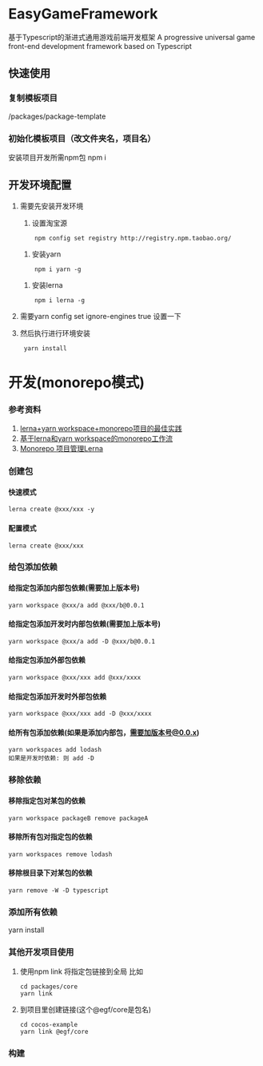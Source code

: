 # EasyGameFramework
基于Typescript的渐进式通用游戏前端开发框架
A progressive universal game front-end development framework based on Typescript
## 快速使用

### 复制模板项目
/packages/package-template
### 初始化模板项目（改文件夹名，项目名）
安装项目开发所需npm包
npm i

## 开发环境配置
1. 需要先安装开发环境
    1. 设置淘宝源
    ```
        npm config set registry http://registry.npm.taobao.org/
    ```
    1. 安装yarn 
    ```
        npm i yarn -g
    ```
    1. 安装lerna
    ```
        npm i lerna -g
    ```

2. 需要yarn config set ignore-engines true 设置一下
3. 然后执行进行环境安装
   ``` 
    yarn install
   ```
# 开发(monorepo模式)
### 参考资料
1. [lerna+yarn workspace+monorepo项目的最佳实践](https://blog.csdn.net/i10630226/article/details/99702447)
2. [基于lerna和yarn workspace的monorepo工作流](https://zhuanlan.zhihu.com/p/71385053)
3. [Monorepo 项目管理Lerna](https://www.cnblogs.com/sanbao/p/11834137.html)
### 创建包
#### 快速模式
    lerna create @xxx/xxx -y
#### 配置模式
    lerna create @xxx/xxx
### 给包添加依赖
#### 给指定包添加内部包依赖(需要加上版本号)
    yarn workspace @xxx/a add @xxx/b@0.0.1

#### 给指定包添加开发时内部包依赖(需要加上版本号)
    
    yarn workspace @xxx/a add -D @xxx/b@0.0.1

#### 给指定包添加外部包依赖
    yarn workspace @xxx/xxx add @xxx/xxxx
#### 给指定包添加开发时外部包依赖
    yarn workspace @xxx/xxx add -D @xxx/xxxx

#### 给所有包添加依赖(如果是添加内部包，需要加版本号@0.0.x)
    yarn workspaces add lodash
    如果是开发时依赖: 则 add -D
### 移除依赖
#### 移除指定包对某包的依赖
    yarn workspace packageB remove packageA
#### 移除所有包对指定包的依赖
    yarn workspaces remove lodash
#### 移除根目录下对某包的依赖
    yarn remove -W -D typescript
#### 

### 添加所有依赖
yarn install


### 其他开发项目使用
1. 使用npm link 将指定包链接到全局
比如
    ```
    cd packages/core
    yarn link
    ```
2. 到项目里创建链接(这个@egf/core是包名)
    ```
    cd cocos-example
    yarn link @egf/core
    ```


### 构建



